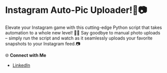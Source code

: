 # Instagram Auto-Pic Uploader!🚀📷
Elevate your Instagram game with this cutting-edge Python script that takes automation to a whole new level! 🌟🤖 Say goodbye to manual photo uploads – simply run the script and watch as it seamlessly uploads your favorite snapshots to your Instagram feed.📷

🌐 **Connect with Me**
- [LinkedIn](www.linkedin.com/in/md-azfar-alam)

